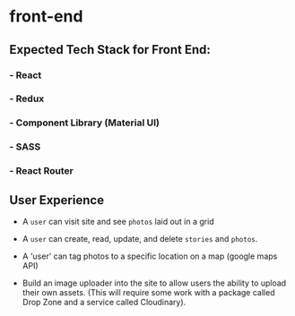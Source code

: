 # front-end
## Expected Tech Stack for Front End: 
### - React
### - Redux
### - Component Library (Material UI)
### - SASS
### - React Router

## User Experience
- A `user` can visit site and see `photos` laid out in a grid

- A `user` can create, read, update, and delete `stories` and `photos`.

- A 'user' can tag photos to a specific location on a map (google maps API)

- Build an image uploader into the site to allow users the ability to upload their own assets. (This will require some work with a package called Drop Zone and a service called Cloudinary).
